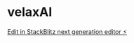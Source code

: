 # velaxAI

[Edit in StackBlitz next generation editor ⚡️](https://stackblitz.com/~/github.com/nizarax/velaxAI)